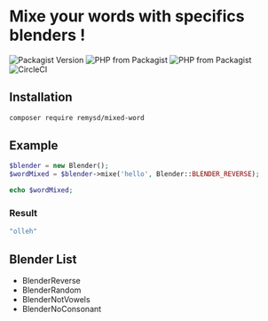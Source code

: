 # Mixe your words with specifics blenders !

![Packagist Version](https://img.shields.io/packagist/v/remysd/mixed-word)
![PHP from Packagist](https://img.shields.io/packagist/php-v/remysd/mixed-word)
![PHP from Packagist](https://img.shields.io/packagist/l/remysd/mixed-word)
![CircleCI](https://img.shields.io/circleci/build/github/RemySd/mixed-word/master)

## Installation

```bash
composer require remysd/mixed-word
```

## Example

```php
$blender = new Blender();
$wordMixed = $blender->mixe('hello', Blender::BLENDER_REVERSE);

echo $wordMixed;
```

### Result

```bash
"olleh"
```

## Blender List

* BlenderReverse
* BlenderRandom
* BlenderNotVowels
* BlenderNoConsonant

